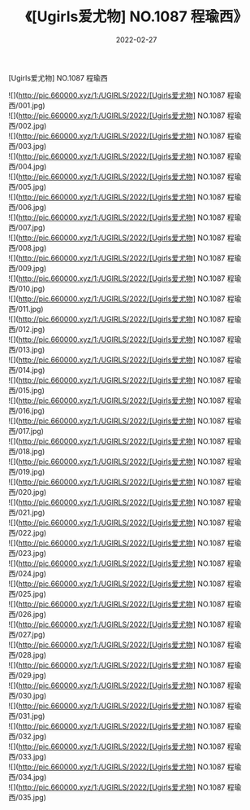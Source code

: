 ﻿---
layout: post
title:  《[Ugirls爱尤物] NO.1087 程瑜西》
date:   2022-02-27
img: http://pic.660000.xyz/1:/UGIRLS/2022/[Ugirls爱尤物] NO.1087 程瑜西/000.jpg
categories: [美女, 清纯, 唯美]
---

[Ugirls爱尤物] NO.1087 程瑜西

 ![](http://pic.660000.xyz/1:/UGIRLS/2022/[Ugirls爱尤物] NO.1087 程瑜西/001.jpg) <br>![](http://pic.660000.xyz/1:/UGIRLS/2022/[Ugirls爱尤物] NO.1087 程瑜西/002.jpg) <br>![](http://pic.660000.xyz/1:/UGIRLS/2022/[Ugirls爱尤物] NO.1087 程瑜西/003.jpg) <br>![](http://pic.660000.xyz/1:/UGIRLS/2022/[Ugirls爱尤物] NO.1087 程瑜西/004.jpg) <br>![](http://pic.660000.xyz/1:/UGIRLS/2022/[Ugirls爱尤物] NO.1087 程瑜西/005.jpg) <br>![](http://pic.660000.xyz/1:/UGIRLS/2022/[Ugirls爱尤物] NO.1087 程瑜西/006.jpg) <br>![](http://pic.660000.xyz/1:/UGIRLS/2022/[Ugirls爱尤物] NO.1087 程瑜西/007.jpg) <br>![](http://pic.660000.xyz/1:/UGIRLS/2022/[Ugirls爱尤物] NO.1087 程瑜西/008.jpg) <br>![](http://pic.660000.xyz/1:/UGIRLS/2022/[Ugirls爱尤物] NO.1087 程瑜西/009.jpg) <br>![](http://pic.660000.xyz/1:/UGIRLS/2022/[Ugirls爱尤物] NO.1087 程瑜西/010.jpg) <br>![](http://pic.660000.xyz/1:/UGIRLS/2022/[Ugirls爱尤物] NO.1087 程瑜西/011.jpg) <br>![](http://pic.660000.xyz/1:/UGIRLS/2022/[Ugirls爱尤物] NO.1087 程瑜西/012.jpg) <br>![](http://pic.660000.xyz/1:/UGIRLS/2022/[Ugirls爱尤物] NO.1087 程瑜西/013.jpg) <br>![](http://pic.660000.xyz/1:/UGIRLS/2022/[Ugirls爱尤物] NO.1087 程瑜西/014.jpg) <br>![](http://pic.660000.xyz/1:/UGIRLS/2022/[Ugirls爱尤物] NO.1087 程瑜西/015.jpg) <br>![](http://pic.660000.xyz/1:/UGIRLS/2022/[Ugirls爱尤物] NO.1087 程瑜西/016.jpg) <br>![](http://pic.660000.xyz/1:/UGIRLS/2022/[Ugirls爱尤物] NO.1087 程瑜西/017.jpg) <br>![](http://pic.660000.xyz/1:/UGIRLS/2022/[Ugirls爱尤物] NO.1087 程瑜西/018.jpg) <br>![](http://pic.660000.xyz/1:/UGIRLS/2022/[Ugirls爱尤物] NO.1087 程瑜西/019.jpg) <br>![](http://pic.660000.xyz/1:/UGIRLS/2022/[Ugirls爱尤物] NO.1087 程瑜西/020.jpg) <br>![](http://pic.660000.xyz/1:/UGIRLS/2022/[Ugirls爱尤物] NO.1087 程瑜西/021.jpg) <br>![](http://pic.660000.xyz/1:/UGIRLS/2022/[Ugirls爱尤物] NO.1087 程瑜西/022.jpg) <br>![](http://pic.660000.xyz/1:/UGIRLS/2022/[Ugirls爱尤物] NO.1087 程瑜西/023.jpg) <br>![](http://pic.660000.xyz/1:/UGIRLS/2022/[Ugirls爱尤物] NO.1087 程瑜西/024.jpg) <br>![](http://pic.660000.xyz/1:/UGIRLS/2022/[Ugirls爱尤物] NO.1087 程瑜西/025.jpg) <br>![](http://pic.660000.xyz/1:/UGIRLS/2022/[Ugirls爱尤物] NO.1087 程瑜西/026.jpg) <br>![](http://pic.660000.xyz/1:/UGIRLS/2022/[Ugirls爱尤物] NO.1087 程瑜西/027.jpg) <br>![](http://pic.660000.xyz/1:/UGIRLS/2022/[Ugirls爱尤物] NO.1087 程瑜西/028.jpg) <br>![](http://pic.660000.xyz/1:/UGIRLS/2022/[Ugirls爱尤物] NO.1087 程瑜西/029.jpg) <br>![](http://pic.660000.xyz/1:/UGIRLS/2022/[Ugirls爱尤物] NO.1087 程瑜西/030.jpg) <br>![](http://pic.660000.xyz/1:/UGIRLS/2022/[Ugirls爱尤物] NO.1087 程瑜西/031.jpg) <br>![](http://pic.660000.xyz/1:/UGIRLS/2022/[Ugirls爱尤物] NO.1087 程瑜西/032.jpg) <br>![](http://pic.660000.xyz/1:/UGIRLS/2022/[Ugirls爱尤物] NO.1087 程瑜西/033.jpg) <br>![](http://pic.660000.xyz/1:/UGIRLS/2022/[Ugirls爱尤物] NO.1087 程瑜西/034.jpg) <br>![](http://pic.660000.xyz/1:/UGIRLS/2022/[Ugirls爱尤物] NO.1087 程瑜西/035.jpg) <br>